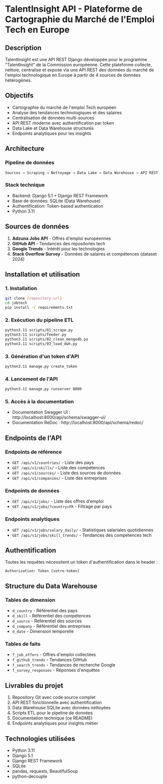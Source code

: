 # TalentInsight API - Plateforme de Cartographie du Marché de l'Emploi Tech en Europe

## Description

TalentInsight est une API REST Django développée pour le programme "TalentInsight" de la Commission européenne. Cette plateforme collecte, nettoie, centralise et expose via une API REST des données du marché de l'emploi technologique en Europe à partir de 4 sources de données hétérogènes.

## Objectifs

- Cartographie du marché de l'emploi Tech européen
- Analyse des tendances technologiques et des salaires
- Centralisation de données multi-sources
- API REST moderne avec authentification par token
- Data Lake et Data Warehouse structurés
- Endpoints analytiques pour les insights

## Architecture

### Pipeline de données
```
Sources → Scraping → Nettoyage → Data Lake → Data Warehouse → API REST
```

### Stack technique
- Backend: Django 5.1 + Django REST Framework
- Base de données: SQLite (Data Warehouse)
- Authentification: Token-based authentication
- Python 3.11

## Sources de données

1. **Adzuna Jobs API** - Offres d'emploi européennes
2. **GitHub API** - Tendances des repositories tech
3. **Google Trends** - Intérêt pour les technologies
4. **Stack Overflow Survey** - Données de salaires et compétences (dataset 2024)

## Installation et utilisation

### 1. Installation
```bash
git clone [repository-url]
cd jobtech
pip install -r requirements.txt
```

### 2. Exécution du pipeline ETL
```bash
python3.11 scripts/01_scrape.py
python3.11 scripts/feeder.py
python3.11 scripts/02_clean_mongodb.py
python3.11 scripts/03_load_dwh.py
```

### 3. Génération d'un token d'API
```bash
python3.11 manage.py create_token
```

### 4. Lancement de l'API
```bash
python3.11 manage.py runserver 8000
```

### 5. Accès à la documentation
- Documentation Swagger UI : http://localhost:8000/api/schema/swagger-ui/
- Documentation ReDoc : http://localhost:8000/api/schema/redoc/

## Endpoints de l'API

### Endpoints de référence
- `GET /api/v1/countries/` - Liste des pays
- `GET /api/v1/skills/` - Liste des compétences
- `GET /api/v1/sources/` - Liste des sources de données
- `GET /api/v1/companies/` - Liste des entreprises

### Endpoints de données
- `GET /api/v1/jobs/` - Liste des offres d'emploi
- `GET /api/v1/jobs/?country=FR` - Filtrage par pays

### Endpoints analytiques
- `GET /api/v1/jobs/salary_daily/` - Statistiques salariales quotidiennes
- `GET /api/v1/jobs/skill_trends/` - Tendances des compétences tech

## Authentification

Toutes les requêtes nécessitent un token d'authentification dans le header :
```
Authorization: Token [votre-token]
```

## Structure du Data Warehouse

### Tables de dimension
- `d_country` - Référentiel des pays
- `d_skill` - Référentiel des compétences
- `d_source` - Référentiel des sources
- `d_company` - Référentiel des entreprises
- `d_date` - Dimension temporelle

### Tables de faits
- `f_job_offers` - Offres d'emploi collectées
- `f_github_trends` - Tendances GitHub
- `f_search_trends` - Tendances de recherche Google
- `f_survey_responses` - Réponses d'enquêtes

## Livrables du projet

1. Repository Git avec code source complet
2. API REST fonctionnelle avec authentification
3. Data Warehouse SQLite avec données nettoyées
4. Scripts ETL pour le pipeline de données
5. Documentation technique (ce README)
6. Endpoints analytiques pour insights métier

## Technologies utilisées

- Python 3.11
- Django 5.1
- Django REST Framework
- SQLite
- pandas, requests, BeautifulSoup
- python-decouple